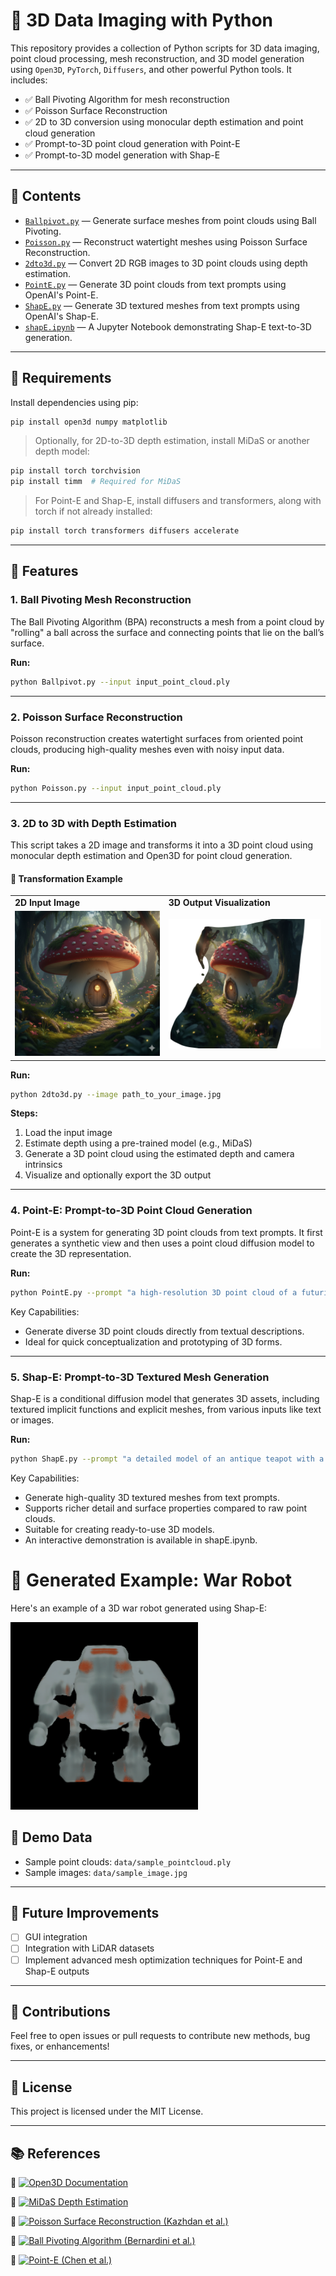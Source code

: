 # 🧠 3D Data Imaging with Python

This repository provides a collection of Python scripts for 3D data imaging, point cloud processing, mesh reconstruction, and 3D model generation using `Open3D`, `PyTorch`, `Diffusers`, and other powerful Python tools. It includes:

- ✅ Ball Pivoting Algorithm for mesh reconstruction
- ✅ Poisson Surface Reconstruction
- ✅ 2D to 3D conversion using monocular depth estimation and point cloud generation
- ✅ Prompt-to-3D point cloud generation with Point-E
- ✅ Prompt-to-3D model generation with Shap-E

---

## 📁 Contents

- [`Ballpivot.py`](./Ballpivot.py) — Generate surface meshes from point clouds using Ball Pivoting.
- [`Poisson.py`](./Poisson.py) — Reconstruct watertight meshes using Poisson Surface Reconstruction.
- [`2dto3d.py`](./2dto3d.py) — Convert 2D RGB images to 3D point clouds using depth estimation.
- [`PointE.py`](./PointE.py) — Generate 3D point clouds from text prompts using OpenAI's Point-E.
- [`ShapE.py`](./ShapE.py) — Generate 3D textured meshes from text prompts using OpenAI's Shap-E.
- [`shapE.ipynb`](./shapE.ipynb) — A Jupyter Notebook demonstrating Shap-E text-to-3D generation.

---

## 🔧 Requirements

Install dependencies using pip:

```bash
pip install open3d numpy matplotlib
```

> Optionally, for 2D-to-3D depth estimation, install MiDaS or another depth model:

```bash
pip install torch torchvision
pip install timm  # Required for MiDaS
```
> For Point-E and Shap-E, install diffusers and transformers, along with torch if not already installed:

```bash
pip install torch transformers diffusers accelerate
```
---

## 📌 Features

### 1. Ball Pivoting Mesh Reconstruction

The Ball Pivoting Algorithm (BPA) reconstructs a mesh from a point cloud by "rolling" a ball across the surface and connecting points that lie on the ball’s surface.

**Run:**

```bash
python Ballpivot.py --input input_point_cloud.ply
```

---

### 2. Poisson Surface Reconstruction

Poisson reconstruction creates watertight surfaces from oriented point clouds, producing high-quality meshes even with noisy input data.

**Run:**

```bash
python Poisson.py --input input_point_cloud.ply
```

---

### 3. 2D to 3D with Depth Estimation

This script takes a 2D image and transforms it into a 3D point cloud using monocular depth estimation and Open3D for point cloud generation.

#### 🔄 Transformation Example

<table>
  <tr>
    <td><strong>2D Input Image</strong></td>
    <td><strong>3D Output Visualization</strong></td>
  </tr>
  <tr>
    <td>
      <img src="https://github.com/Pyrius2k/3D-Data-Imaging/blob/main/gemini.image2.png?raw=true" width="300">
    </td>
    <td>
      <img src="https://github.com/Pyrius2k/3D-Data-Imaging/blob/main/mushroom.png?raw=true" width="300">
    </td>
  </tr>
</table>

**Run:**

```bash
python 2dto3d.py --image path_to_your_image.jpg
```

**Steps:**

1. Load the input image  
2. Estimate depth using a pre-trained model (e.g., MiDaS)  
3. Generate a 3D point cloud using the estimated depth and camera intrinsics  
4. Visualize and optionally export the 3D output  

---

### 4. Point-E: Prompt-to-3D Point Cloud Generation

Point-E is a system for generating 3D point clouds from text prompts. It first generates a synthetic view and then uses a point cloud diffusion model to create the 3D representation.

**Run:**

```bash
python PointE.py --prompt "a high-resolution 3D point cloud of a futuristic spaceship"
```

Key Capabilities:
- Generate diverse 3D point clouds directly from textual descriptions.
- Ideal for quick conceptualization and prototyping of 3D forms.

---

### 5. Shap-E: Prompt-to-3D Textured Mesh Generation

Shap-E is a conditional diffusion model that generates 3D assets, including textured implicit functions and explicit meshes, from various inputs like text or images.

**Run:**

```bash
python ShapE.py --prompt "a detailed model of an antique teapot with a delicate pattern"
```

Key Capabilities:
- Generate high-quality 3D textured meshes from text prompts.
- Supports richer detail and surface properties compared to raw point clouds.
- Suitable for creating ready-to-use 3D models.
- An interactive demonstration is available in shapE.ipynb.

# 🤖 Generated Example: War Robot
Here's an example of a 3D war robot generated using Shap-E:

<img src="https://github.com/Pyrius2k/3D-Data-Imaging/blob/main/robot.gif?raw=true" alt="War Robot 3D Model" width="300">

## 🧪 Demo Data

- Sample point clouds: `data/sample_pointcloud.ply`
- Sample images: `data/sample_image.jpg`

---

## 🚀 Future Improvements

- [ ] GUI integration 
- [ ] Integration with LiDAR datasets
- [ ] Implement advanced mesh optimization techniques for Point-E and Shap-E outputs

---

## 🤝 Contributions

Feel free to open issues or pull requests to contribute new methods, bug fixes, or enhancements!

---

## 📜 License

This project is licensed under the MIT License.

---

## 📚 References

📄 [![Open3D Documentation](https://img.shields.io/badge/Open3D%20Documentation-blue?style=for-the-badge)](https://www.open3d.org/)

📄 [![MiDaS Depth Estimation](https://img.shields.io/badge/MiDaS%20Depth%20Estimation-green?style=for-the-badge)](https://github.com/isl-org/MiDaS)

📄 [![Poisson Surface Reconstruction (Kazhdan et al.)](https://img.shields.io/badge/Poisson%20Surface%20Reconstruction-orange?style=for-the-badge)](https://www.cs.jhu.edu/~misha/Code/PoissonRecon/)

📄 [![Ball Pivoting Algorithm (Bernardini et al.)](https://img.shields.io/badge/Ball%20Pivoting%20Algorithm-red?style=for-the-badge)](https://www.researchgate.net/publication/220494622_The_Ball-Pivoting_Algorithm_for_Surface_Reconstruction)

📄 [![Point-E (Chen et al.)](https://img.shields.io/badge/Ball%20Pivoting%20Algorithm-red?style=for-the-badge)]([https://www.researchgate.net/publication/220494622_The_Ball-Pivoting_Algorithm_for_Surface_Reconstruction](https://arxiv.org/abs/2212.08751))


